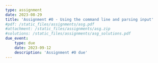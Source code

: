 ```yaml
---
type: assignment
date: 2023-08-29
title: 'Assignment #0 - Using the command line and parsing input'
#pdf: /static_files/assignments/asg.pdf
#attachment: /static_files/assignments/asg.zip
#solutions: /static_files/assignments/asg_solutions.pdf
due_event: 
    type: due
    date: 2023-09-12
    description: 'Assignment #0 due'
---
```

